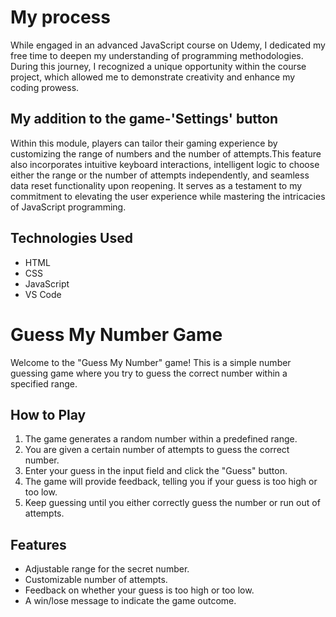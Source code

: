 # My process

While engaged in an advanced JavaScript course on Udemy, I dedicated my free time to deepen my understanding of programming methodologies. During this journey, I recognized a unique opportunity within the course project, which allowed me to demonstrate creativity and enhance my coding prowess.

## My addition to the game-'Settings' button
Within this module, players can tailor their gaming experience by customizing the range of numbers and the number of attempts.This feature also incorporates intuitive keyboard interactions, intelligent logic to choose either the range or the number of attempts independently, and seamless data reset functionality upon reopening. It serves as a testament to my commitment to elevating the user experience while mastering the intricacies of JavaScript programming.

## Technologies Used

- HTML
- CSS
- JavaScript
- VS Code

# Guess My Number Game

Welcome to the "Guess My Number" game! This is a simple number guessing game where you try to guess the correct number within a specified range.


## How to Play

1. The game generates a random number within a predefined range.
2. You are given a certain number of attempts to guess the correct number.
3. Enter your guess in the input field and click the "Guess" button.
4. The game will provide feedback, telling you if your guess is too high or too low.
5. Keep guessing until you either correctly guess the number or run out of attempts.

## Features

- Adjustable range for the secret number.
- Customizable number of attempts.
- Feedback on whether your guess is too high or too low.
- A win/lose message to indicate the game outcome.